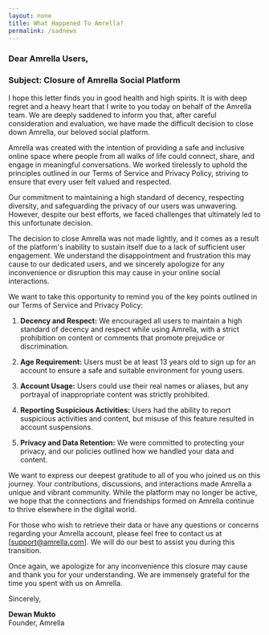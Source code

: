 ```yaml
---
layout: none
title: What Happened To Amrella?
permalink: /sadnews
---
```


### Dear Amrella Users,

### Subject: Closure of Amrella Social Platform

I hope this letter finds you in good health and high spirits. It is with deep regret and a heavy heart that I write to you today on behalf of the Amrella team. We are deeply saddened to inform you that, after careful consideration and evaluation, we have made the difficult decision to close down Amrella, our beloved social platform.

Amrella was created with the intention of providing a safe and inclusive online space where people from all walks of life could connect, share, and engage in meaningful conversations. We worked tirelessly to uphold the principles outlined in our Terms of Service and Privacy Policy, striving to ensure that every user felt valued and respected.

Our commitment to maintaining a high standard of decency, respecting diversity, and safeguarding the privacy of our users was unwavering. However, despite our best efforts, we faced challenges that ultimately led to this unfortunate decision.

The decision to close Amrella was not made lightly, and it comes as a result of the platform's inability to sustain itself due to a lack of sufficient user engagement. We understand the disappointment and frustration this may cause to our dedicated users, and we sincerely apologize for any inconvenience or disruption this may cause in your online social interactions.

We want to take this opportunity to remind you of the key points outlined in our Terms of Service and Privacy Policy:

1.  **Decency and Respect:** We encouraged all users to maintain a high standard of decency and respect while using Amrella, with a strict prohibition on content or comments that promote prejudice or discrimination.

2.  **Age Requirement:** Users must be at least 13 years old to sign up for an account to ensure a safe and suitable environment for young users.

3.  **Account Usage:** Users could use their real names or aliases, but any portrayal of inappropriate content was strictly prohibited.

4.  **Reporting Suspicious Activities:** Users had the ability to report suspicious activities and content, but misuse of this feature resulted in account suspensions.

5.  **Privacy and Data Retention:** We were committed to protecting your privacy, and our policies outlined how we handled your data and content.

We want to express our deepest gratitude to all of you who joined us on this journey. Your contributions, discussions, and interactions made Amrella a unique and vibrant community. While the platform may no longer be active, we hope that the connections and friendships formed on Amrella continue to thrive elsewhere in the digital world.

For those who wish to retrieve their data or have any questions or concerns regarding your Amrella account, please feel free to contact us at [<support@amrella.com>]. We will do our best to assist you during this transition.

Once again, we apologize for any inconvenience this closure may cause and thank you for your understanding. We are immensely grateful for the time you spent with us on Amrella.

Sincerely,

**Dewan Mukto** \
Founder, Amrella
